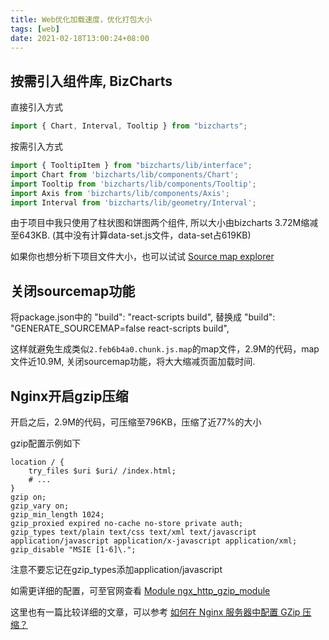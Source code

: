 ```yaml
---
title: Web优化加载速度，优化打包大小
tags: [web]
date: 2021-02-18T13:00:24+08:00
---
```


## 按需引入组件库, BizCharts

直接引入方式 

```javascript
import { Chart, Interval, Tooltip } from "bizcharts";  
```

按需引入方式 

```javascript
import { TooltipItem } from "bizcharts/lib/interface";
import Chart from 'bizcharts/lib/components/Chart';
import Tooltip from 'bizcharts/lib/components/Tooltip';
import Axis from 'bizcharts/lib/components/Axis';
import Interval from 'bizcharts/lib/geometry/Interval';
```
由于项目中我只使用了柱状图和饼图两个组件, 所以大小由bizcharts 3.72M缩减至643KB. (其中没有计算data-set.js文件，data-set占619KB)

如果你也想分析下项目文件大小，也可以试试 [Source map explorer](https://create-react-app.dev/docs/analyzing-the-bundle-size/) 

## 关闭sourcemap功能

将package.json中的 "build": "react-scripts build",
替换成 "build": "GENERATE_SOURCEMAP=false react-scripts build",

这样就避免生成类似`2.feb6b4a0.chunk.js.map`的map文件，2.9M的代码，map文件近10.9M, 关闭sourcemap功能，将大大缩减页面加载时间.

## Nginx开启gzip压缩

开启之后，2.9M的代码，可压缩至796KB，压缩了近77%的大小

gzip配置示例如下

```nginx
location / {
    try_files $uri $uri/ /index.html;
    # ...
}
gzip on; 
gzip_vary on; 
gzip_min_length 1024; 
gzip_proxied expired no-cache no-store private auth; 
gzip_types text/plain text/css text/xml text/javascript application/javascript application/x-javascript application/xml; 
gzip_disable "MSIE [1-6]\.";
```

注意不要忘记在gzip_types添加application/javascript

如需更详细的配置，可至官网查看 [Module ngx_http_gzip_module](http://nginx.org/en/docs/http/ngx_http_gzip_module.html)

这里也有一篇比较详细的文章，可以参考 [如何在 Nginx 服务器中配置 GZip 压缩？
](http://www.yaohaixiao.com/blog/how-to-configure-gzip-compression-with-nginx/)


